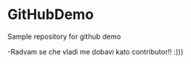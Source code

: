 # GitHubDemo
Sample repository for github demo


-Radvam se che vladi me dobavi kato contributor!! :)))

